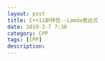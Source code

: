 ```yaml
---
layout: post
title: C++11新特性--Lamda表达式
date: 2019-3-7 7:30
category: CPP
tags: [CPP]
description: 
---
```


